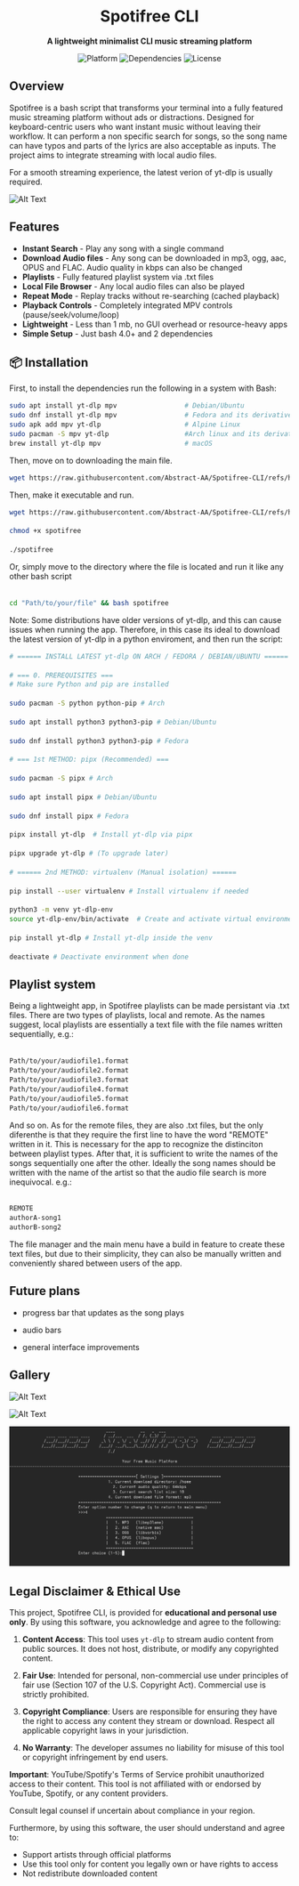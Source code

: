 <h1 align="center">Spotifree CLI</h1>
<p align="center">
  <strong>A lightweight minimalist CLI music streaming platform</strong>
</p>

<div align="center">
  <img src="https://img.shields.io/badge/Platform-Linux%20%7C%20macOS%20%7C%20WSL-blue" alt="Platform">
  <img src="https://img.shields.io/badge/Dependencies-yt--dlp%20%7C%20mpv-green" alt="Dependencies">
  <img src="https://img.shields.io/badge/License-MIT-yellow" alt="License">
</div>

## Overview

Spotifree is a bash script that transforms your terminal into a fully featured music streaming platform without ads or distractions. Designed for keyboard-centric users who want instant music without leaving their workflow. It can perform a non specific search for songs, so the song name can have typos and parts of the lyrics are also acceptable as inputs. The project aims to integrate streaming with local audio files. 

For a smooth streaming experience, the latest verion of yt-dlp is usually required.

![Alt Text]()

## Features

- **Instant Search** - Play any song with a single command
- **Download Audio files** - Any song can be downloaded in mp3, ogg, aac, OPUS and FLAC. Audio quality in kbps can also be changed
- **Playlists** - Fully featured playlist system via .txt files
- **Local File Browser** - Any local audio files can also be played
- **Repeat Mode** - Replay tracks without re-searching (cached playback)
- **Playback Controls** - Completely integrated MPV controls (pause/seek/volume/loop)
- **Lightweight** - Less than 1 mb, no GUI overhead or resource-heavy apps
- **Simple Setup** - Just bash 4.0+ and 2 dependencies

## 📦 Installation

First, to install the dependencies run the following in a system with Bash:

```bash
sudo apt install yt-dlp mpv                 # Debian/Ubuntu
sudo dnf install yt-dlp mpv                 # Fedora and its derivatives
sudo apk add mpv yt-dlp                     # Alpine Linux
sudo pacman -S mpv yt-dlp                   #Arch linux and its derivatives
brew install yt-dlp mpv                     # macOS
```

Then, move on to downloading the main file.

```bash
wget https://raw.githubusercontent.com/Abstract-AA/Spotifree-CLI/refs/heads/main/spotifree    

```

Then, make it executable and run.

```bash
wget https://raw.githubusercontent.com/Abstract-AA/Spotifree-CLI/refs/heads/main/spotifree
     
chmod +x spotifree

./spotifree

```

Or, simply move to the directory where the file is located and run it like any other bash script

```bash

cd "Path/to/your/file" && bash spotifree

```

Note: Some distributions have older versions of yt-dlp, and this can cause issues when running the app. Therefore, in this case its ideal to download the latest version of yt-dlp in a python enviroment, and then run the script:

```bash
# ====== INSTALL LATEST yt-dlp ON ARCH / FEDORA / DEBIAN/UBUNTU ======

# === 0. PREREQUISITES ===
# Make sure Python and pip are installed

sudo pacman -S python python-pip # Arch

sudo apt install python3 python3-pip # Debian/Ubuntu

sudo dnf install python3 python3-pip # Fedora

# === 1st METHOD: pipx (Recommended) ===

sudo pacman -S pipx # Arch

sudo apt install pipx # Debian/Ubuntu

sudo dnf install pipx # Fedora

pipx install yt-dlp  # Install yt-dlp via pipx

pipx upgrade yt-dlp # (To upgrade later)

# ====== 2nd METHOD: virtualenv (Manual isolation) ======

pip install --user virtualenv # Install virtualenv if needed

python3 -m venv yt-dlp-env
source yt-dlp-env/bin/activate  # Create and activate virtual environment

pip install yt-dlp # Install yt-dlp inside the venv

deactivate # Deactivate environment when done

```

## Playlist system

Being a lightweight app, in Spotifree playlists can be made persistant via .txt files. There are two types of playlists, local and remote. As the names suggest, local playlists are essentially a text file with the file names written sequentially, e.g.:

```bash

Path/to/your/audiofile1.format
Path/to/your/audiofile2.format
Path/to/your/audiofile3.format
Path/to/your/audiofile4.format
Path/to/your/audiofile5.format
Path/to/your/audiofile6.format

```

And so on. As for the remote files, they are also .txt files, but the only diferenthe is that they require the first line to have the word "REMOTE" written in it. This is necessary for the app to recognize the distinciton between playlist types.
After that, it is sufficient to write the names of the songs sequentially one after the other. Ideally the song names should be written with the name of the artist so that the audio file search is more inequivocal. e.g.:

```bash

REMOTE
authorA-song1
authorB-song2

```

The file manager and the main menu have a build in feature to create these text files, but due to their simplicity, they can also be manually written and conveniently shared between users of the app. 

## Future plans

- progress bar that updates as the song plays

- audio bars

- general interface improvements

## Gallery

![Alt Text]()

![Alt Text]()

![Alt Text](https://github.com/Abstract-AA/Spotifree-CLI/blob/d5339c58c37a88eeba9174d9f15d23c9a6ec8de5/Screenshot%20From%202025-09-06%2001-43-39.png)


## Legal Disclaimer & Ethical Use

This project, Spotifree CLI, is provided for **educational and personal use only**. By using this software, you acknowledge and agree to the following:

1. **Content Access**: This tool uses `yt-dlp` to stream audio content from public sources. It does not host, distribute, or modify any copyrighted content.

2. **Fair Use**: Intended for personal, non-commercial use under principles of fair use (Section 107 of the U.S. Copyright Act). Commercial use is strictly prohibited.

3. **Copyright Compliance**: Users are responsible for ensuring they have the right to access any content they stream or download. Respect all applicable copyright laws in your jurisdiction.

4. **No Warranty**: The developer assumes no liability for misuse of this tool or copyright infringement by end users.

**Important**: YouTube/Spotify's Terms of Service prohibit unauthorized access to their content. This tool is not affiliated with or endorsed by YouTube, Spotify, or any content providers.

Consult legal counsel if uncertain about compliance in your region.

Furthermore, by using this software, the user should understand and agree to:
- Support artists through official platforms
- Use this tool only for content you legally own or have rights to access
- Not redistribute downloaded content
